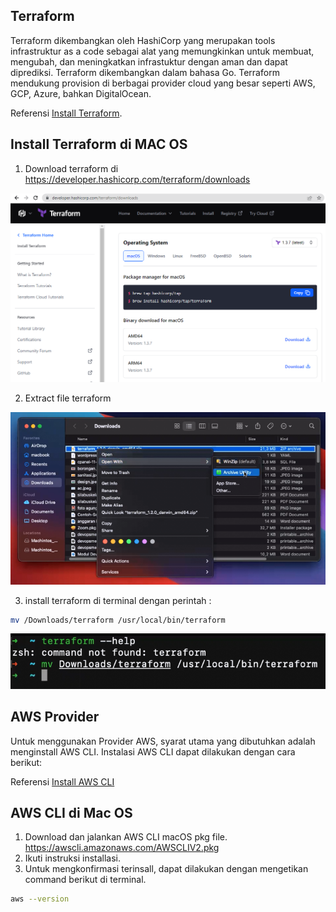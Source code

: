 ## Terraform

Terraform dikembangkan oleh HashiCorp yang merupakan tools infrastruktur as a code sebagai alat yang memungkinkan untuk membuat, mengubah, dan meningkatkan infrastuktur dengan aman dan dapat diprediksi. Terraform dikembangkan dalam bahasa Go. Terraform mendukung provision di berbagai provider cloud yang besar seperti AWS, GCP, Azure, bahkan DigitalOcean.

Referensi [Install Terraform](https://learn.hashicorp.com/tutorials/terraform/install-cli).

 ## Install Terraform di MAC OS

1. Download terraform di https://developer.hashicorp.com/terraform/downloads

  ![img 1](terraform1.png)

2. Extract file terraform

  ![img 1](terraform2.png)

3. install terraform di terminal dengan perintah :
```sh
mv /Downloads/terraform /usr/local/bin/terraform
```

  ![img 1](terraform3.png)


## AWS Provider

Untuk menggunakan Provider AWS, syarat utama yang dibutuhkan adalah menginstall AWS CLI. Instalasi AWS CLI dapat dilakukan dengan cara berikut:

Referensi [Install AWS CLI](https://docs.aws.amazon.com/cli/latest/userguide/getting-started-install.html)

## AWS CLI di Mac OS
1. Download dan jalankan AWS CLI macOS pkg file. https://awscli.amazonaws.com/AWSCLIV2.pkg
2. Ikuti instruksi installasi.
3. Untuk mengkonfirmasi terinsall, dapat dilakukan dengan mengetikan command berikut di terminal.
```sh
aws --version
```

